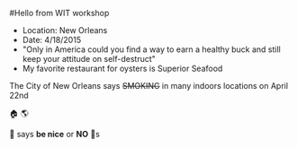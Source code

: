 #Hello from WIT workshop  
- Location: New Orleans
- Date: 4/18/2015
- "Only in America could you find a way to earn a healthy buck and still keep your attitude on self-destruct"
- My favorite restaurant for oysters is Superior Seafood

The City of New Orleans says ~~SMOKING~~ in many indoors locations on April 22nd

:house: :earth_americas: 

:santa: says **be nice** or **NO** :gift:s
